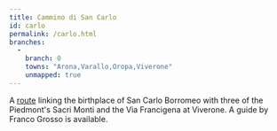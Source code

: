 ```yaml
---
title: Cammino di San Carlo
id: carlo
permalink: /carlo.html
branches:
  -
    branch: 0
    towns: "Arona,Varallo,Oropa,Viverone"
    unmapped: true
---
```


A [route][0] linking the birthplace of San Carlo Borromeo with three of the Piedmont's Sacri Monti and the Via Francigena at Viverone. A guide by Franco Grosso is available.

[0]: http://www.storiedipiazza.it/?page_id=98